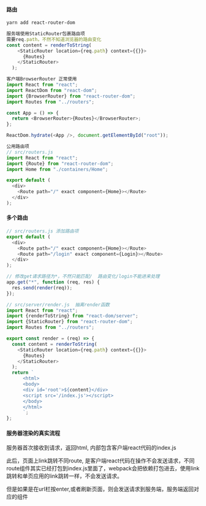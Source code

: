 #### 路由

```bash
yarn add react-router-dom
```

```js
服务端使用StaticRouter包裹路由项
需要req.path，不然不知道浏览器的路由变化
const content = renderToString(
    <StaticRouter location={req.path} context={{}}>
      {Routes}
    </StaticRouter>
  );
```

```js
客户端BrowserRouter 正常使用
import React from "react";
import ReactDom from "react-dom";
import {BrowserRouter} from "react-router-dom";
import Routes from "../routers";

const App = () => {
  return <BrowserRouter>{Routes}</BrowserRouter>;
};

ReactDom.hydrate(<App />, document.getElementById("root"));
```

```js
公用路由项
// src/routers.js
import React from "react";
import {Route} from "react-router-dom";
import Home from "./containers/Home";

export default (
  <div>
    <Route path="/" exact component={Home}></Route>
  </div>
);

```

#### 多个路由

```js
// src/routers.js 添加路由项
export default (
  <div>
    <Route path="/" exact component={Home}></Route>
    <Route path="/login" exact component={Login}></Route>
  </div>
);
```

```js
// 修改get请求路径为*，不然只能匹配/  路由变化/login不能进来处理
app.get("*", function (req, res) {
  res.send(render(req));
});
```

```js
// src/server/render.js  抽离render函数
import React from "react";
import {renderToString} from "react-dom/server";
import {StaticRouter} from "react-router-dom";
import Routes from "../routers";

export const render = (req) => {
  const content = renderToString(
    <StaticRouter location={req.path} context={{}}>
      {Routes}
    </StaticRouter>
  );
  return `
      <html>
      <body>
      <div id='root'>${content}</div>
      <script src='/index.js'></script>
      </body>
      </html>
      `;
};

```

#### 服务器渲染的真实流程

服务器首次接收到请求，返回html, 内部包含客户端react代码的index.js

此后，页面上link跳转不同route, 是客户端react代码在操作不会发送请求，不同route组件其实已经打包到index.js里面了，webpack会把依赖打包进去，使用link跳转和单页应用的link跳转一样，不会发送请求。

但是如果是在url栏按enter,或者刷新页面，则会发送请求到服务端，服务端返回对应的组件